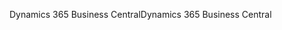 <span data-ttu-id="8bd9a-101">Dynamics 365 Business Central</span><span class="sxs-lookup"><span data-stu-id="8bd9a-101">Dynamics 365 Business Central</span></span>
